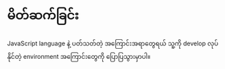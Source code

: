 <!-- # An introduction -->
# မိတ်ဆက်ခြင်း

<!-- About the JavaScript language and the environment to develop with it. -->
JavaScript language နဲ့ ပတ်သတ်တဲ့ အကြောင်းအရာတွေရယ် သူ့ကို develop လုပ်နိုင်တဲ့ environment အကြောင်းတွေကို ပြောပြသွားမှာပါ။
